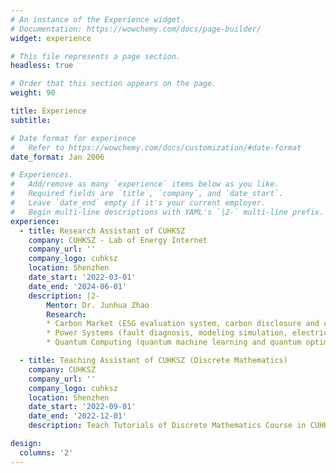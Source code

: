 ```yaml
---
# An instance of the Experience widget.
# Documentation: https://wowchemy.com/docs/page-builder/
widget: experience

# This file represents a page section.
headless: true

# Order that this section appears on the page.
weight: 90

title: Experience
subtitle:

# Date format for experience
#   Refer to https://wowchemy.com/docs/customization/#date-format
date_format: Jan 2006

# Experiences.
#   Add/remove as many `experience` items below as you like.
#   Required fields are `title`, `company`, and `date_start`.
#   Leave `date_end` empty if it's your current employer.
#   Begin multi-line descriptions with YAML's `|2-` multi-line prefix.
experience:
  - title: Research Assistant of CUHKSZ
    company: CUHKSZ - Lab of Energy Internet
    company_url: ''
    company_logo: cuhksz
    location: Shenzhen
    date_start: '2022-03-01'
    date_end: '2024-06-01'
    description: |2-
        Mentor: Dr. Junhua Zhao
        Research:
        * Carbon Market (ESG evaluation system, carbon disclosure and carbon quotas, policy analysis);
        * Power Systems (fault diagnosis, modeling simulation, electricity market);
        * Quantum Computing (quantum machine learning and quantum optimization).

  - title: Teaching Assistant of CUHKSZ (Discrete Mathematics)
    company: CUHKSZ
    company_url: ''
    company_logo: cuhksz
    location: Shenzhen
    date_start: '2022-09-01'
    date_end: '2022-12-01'
    description: Teach Tutorials of Discrete Mathematics Course in CUHKSZ.

design:
  columns: '2'
---
```


